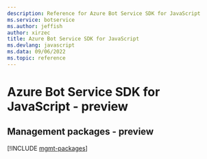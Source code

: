 ```yaml
---
description: Reference for Azure Bot Service SDK for JavaScript
ms.service: botservice
ms.author: jeffish
author: xirzec
title: Azure Bot Service SDK for JavaScript
ms.devlang: javascript
ms.data: 09/06/2022
ms.topic: reference
---
```

# Azure Bot Service SDK for JavaScript - preview

## Management packages - preview
[!INCLUDE [mgmt-packages](bot-service-mgmt-index.md)]